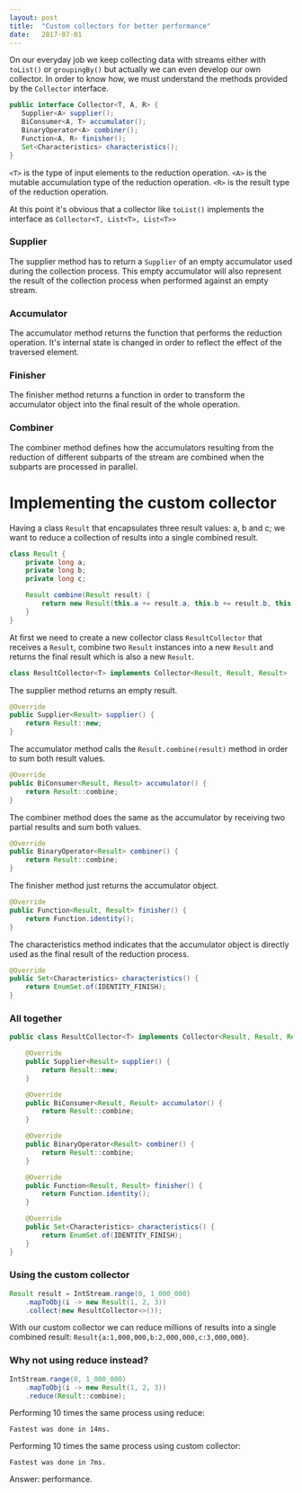 ```yaml
---
layout: post
title:  "Custom collectors for better performance"
date:   2017-07-01
---
```


On our everyday job we keep collecting data with streams either with `toList()` or `groupingBy()`
but actually we can even develop our own collector. In order to know how, we must understand
the methods provided by the `Collector` interface.

```java
public interface Collector<T, A, R> {
   Supplier<A> supplier();
   BiConsumer<A, T> accumulator();
   BinaryOperator<A> combiner();
   Function<A, R> finisher();
   Set<Characteristics> characteristics();
}
```

`<T>` is the type of input elements to the reduction operation.
`<A>` is the mutable accumulation type of the reduction operation.
`<R>` is the result type of the reduction operation.

At this point it's obvious that a collector like `toList()` implements the interface as `Collector<T, List<T>, List<T>>`

### Supplier

The supplier method has to return a `Supplier` of an empty accumulator used during the collection process.
This empty accumulator will also represent the result of the collection process when performed against an empty stream.

### Accumulator

The accumulator method returns the function that performs the reduction operation. It's internal state is changed in order
to reflect the effect of the traversed element.

### Finisher

The finisher method returns a function in order to transform the accumulator object into the final result of the whole operation.

### Combiner

The combiner method defines how the accumulators resulting from the reduction of different subparts of the stream are combined when the subparts are processed in parallel.

# Implementing the custom collector

Having a class `Result` that encapsulates three result values: a, b and c; we want to reduce a collection of results into a single combined result.

```java
class Result {
    private long a;
    private long b;
    private long c;

    Result combine(Result result) {
        return new Result(this.a += result.a, this.b += result.b, this.c += result.c);
    }
}
```

At first we need to create a new collector class `ResultCollector` that receives a `Result`, combine two `Result` instances into a new `Result` and returns the final result which is also a new `Result`.

```java
class ResultCollector<T> implements Collector<Result, Result, Result>
```

The supplier method returns an empty result.

```java
@Override
public Supplier<Result> supplier() {
    return Result::new;
}
```

The accumulator method calls the `Result.combine(result)` method in order to sum both result values.

```java
@Override
public BiConsumer<Result, Result> accumulator() {
    return Result::combine;
}
```

The combiner method does the same as the accumulator by receiving two partial results and sum both values.

```java
@Override
public BinaryOperator<Result> combiner() {
    return Result::combine;
}
```

The finisher method just returns the accumulator object.

```java
@Override
public Function<Result, Result> finisher() {
    return Function.identity();
}
```

The characteristics method indicates that the accumulator object is directly used as the final result of the reduction process.

```java
@Override
public Set<Characteristics> characteristics() {
    return EnumSet.of(IDENTITY_FINISH);
}
```

### All together

```java
public class ResultCollector<T> implements Collector<Result, Result, Result> {

    @Override
    public Supplier<Result> supplier() {
        return Result::new;
    }

    @Override
    public BiConsumer<Result, Result> accumulator() {
        return Result::combine;
    }

    @Override
    public BinaryOperator<Result> combiner() {
        return Result::combine;
    }

    @Override
    public Function<Result, Result> finisher() {
        return Function.identity();
    }

    @Override
    public Set<Characteristics> characteristics() {
        return EnumSet.of(IDENTITY_FINISH);
    }
}
```

### Using the custom collector

```java
Result result = IntStream.range(0, 1_000_000)
    .mapToObj(i -> new Result(1, 2, 3))
    .collect(new ResultCollector<>());
```

With our custom collector we can reduce millions of results into a single combined result: `Result{a:1,000,000,b:2,000,000,c:3,000,000}`.

### Why not using reduce instead?

```java
IntStream.range(0, 1_000_000)
    .mapToObj(i -> new Result(1, 2, 3))
    .reduce(Result::combine);
```

Performing 10 times the same process using reduce:

```
Fastest was done in 14ms.
```

Performing 10 times the same process using custom collector:

```
Fastest was done in 7ms.
```

Answer: performance.
